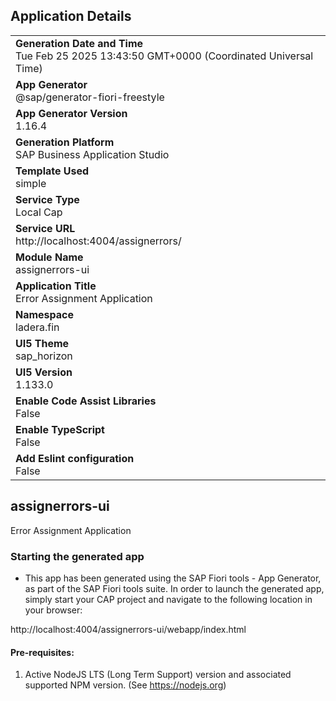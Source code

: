 ## Application Details
|               |
| ------------- |
|**Generation Date and Time**<br>Tue Feb 25 2025 13:43:50 GMT+0000 (Coordinated Universal Time)|
|**App Generator**<br>@sap/generator-fiori-freestyle|
|**App Generator Version**<br>1.16.4|
|**Generation Platform**<br>SAP Business Application Studio|
|**Template Used**<br>simple|
|**Service Type**<br>Local Cap|
|**Service URL**<br>http://localhost:4004/assignerrors/|
|**Module Name**<br>assignerrors-ui|
|**Application Title**<br>Error Assignment Application|
|**Namespace**<br>ladera.fin|
|**UI5 Theme**<br>sap_horizon|
|**UI5 Version**<br>1.133.0|
|**Enable Code Assist Libraries**<br>False|
|**Enable TypeScript**<br>False|
|**Add Eslint configuration**<br>False|

## assignerrors-ui

Error Assignment Application

### Starting the generated app

-   This app has been generated using the SAP Fiori tools - App Generator, as part of the SAP Fiori tools suite.  In order to launch the generated app, simply start your CAP project and navigate to the following location in your browser:

http://localhost:4004/assignerrors-ui/webapp/index.html

#### Pre-requisites:

1. Active NodeJS LTS (Long Term Support) version and associated supported NPM version.  (See https://nodejs.org)



